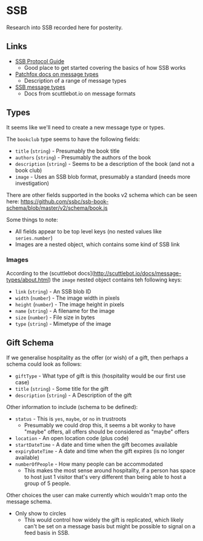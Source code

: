 # SSB

Research into SSB recorded here for posterity.

## Links

- [SSB Protocol Guide](https://ssbc.github.io/scuttlebutt-protocol-guide/)
  - Good place to get started covering the basics of how SSB works
- [Patchfox docs on message types](https://patchfox.org/#/message_types/)
  - Description of a range of message types
- [SSB message types](http://scuttlebot.io/docs/message-types/post.html)
  - Docs from scuttlebot.io on message formats

## Types

It seems like we'll need to create a new message type or types.

The `bookclub` type seems to have the following fields:

- `title` (`string`) - Presumably the book title
- `authors` (`string`) - Presumably the authors of the book
- `description` (`string`) - Seems to be a description of the book (and not a book club)
- `image` - Uses an SSB blob format, presumably a standard (needs more investigation)

There are other fields supported in the books v2 schema which can be seen here: https://github.com/ssbc/ssb-book-schema/blob/master/v2/schema/book.js

Some things to note:

- All fields appear to be top level keys (no nested values like `series.number`)
- Images are a nested object, which contains some kind of SSB link

### Images

According to the (scuttlebot docs](http://scuttlebot.io/docs/message-types/about.html) the `image` nested object contains teh following keys:

- `link` (`string`) - An SSB blob ID
- `width` (`number`) - The image width in pixels
- `height` (`number`) - The image height in pixels
- `name` (`string`) - A filename for the image
- `size` (`number`) - File size in bytes
- `type` (`string`) - Mimetype of the image

## Gift Schema

If we generalise hospitality as the offer (or wish) of a gift, then perhaps a schema could look as follows:

- `giftType` - What type of gift is this (hospitality would be our first use case)
- `title` (`string`) - Some title for the gift
- `description` (`string`) - A Description of the gift

Other information to include (schema to be defined):

- `status` - This is `yes`, `maybe`, or `no` in trustroots
  - Presumably we could drop this, it seems a bit wonky to have "maybe" offers, all offers should be considered as "maybe" offers
- `location` - An open location code (plus code)
- `startDateTime` - A date and time when the gift becomes available
- `expiryDateTime` - A date and time when the gift expires (is no longer available)
- `numberOfPeople` - How many people can be accommodated
  - This makes the most sense around hospitality, if a person has space to host just 1 visitor that's very different than being able to host a group of 5 people.

Other choices the user can make currently which wouldn't map onto the message schema.

- Only show to circles
  - This would control how widely the gift is replicated, which likely can't be set on a message basis but might be possible to signal on a feed basis in SSB.
